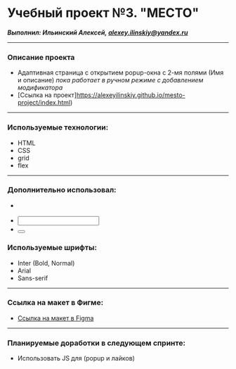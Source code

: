 # Учебный проект №3. "МЕСТО"
***Выполнил: Ильинский Алексей, alexey.ilinskiy@yandex.ru***

---
### Описание проекта
* Адаптивная страница c открытием popup-окна с 2-мя полями (Имя и описание) *пока работает в ручном режиме с добавлением модификатора*
* [Ссылка на проект]https://alexeyilinskiy.github.io/mesto-project/index.html)


---
### Используемые технологии: 
* HTML
* CSS
* grid
* flex

---
### Дополнительно использовал:
* <form>
* <input>
* <button>

### Используемые шрифты:
* Inter (Bold, Normal)
* Arial
* Sans-serif

---
### Ссылка на макет в Фигме:

* [Ссылка на макет в Figma](https://www.figma.com/file/2cn9N9jSkmxD84oJik7xL7/JavaScript.-Sprint-4?node-id=28212%3A326)

---
### Планируемые доработки в следующем спринте:
* Использовать JS для (popup и лайков)

